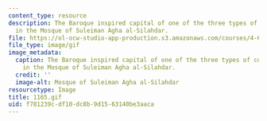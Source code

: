 ```yaml
---
content_type: resource
description: The Baroque inspired capital of one of the three types of columns used
  in the Mosque of Suleiman Agha al-Silahdar.
file: https://ol-ocw-studio-app-production.s3.amazonaws.com/courses/4-615-the-architecture-of-cairo-spring-2002/f781239cdf10dc8b9d1563140be3aaca_1165.gif
file_type: image/gif
image_metadata:
  caption: The Baroque inspired capital of one of the three types of columns used
    in the Mosque of Suleiman Agha al-Silahdar.
  credit: ''
  image-alt: Mosque of Suleiman Agha al-Silahdar
resourcetype: Image
title: 1165.gif
uid: f781239c-df10-dc8b-9d15-63140be3aaca
---
```

